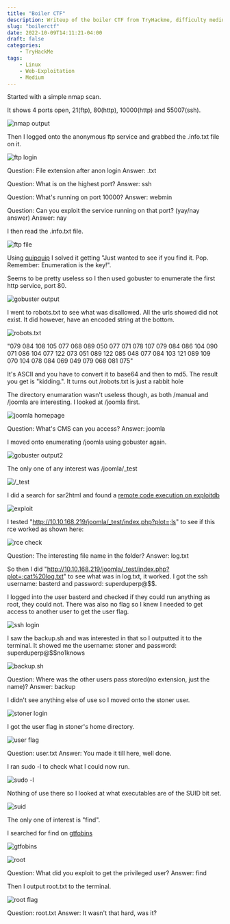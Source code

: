 ```yaml
---
title: "Boiler CTF"
description: Writeup of the boiler CTF from TryHackme, difficulty medium.
slug: "boilerctf"
date: 2022-10-09T14:11:21-04:00
draft: false
categories:
    - TryHackMe
tags:
    - Linux
    - Web-Exploitation
    - Medium
---
```


Started with a simple nmap scan.

It shows 4 ports open, 21(ftp), 80(http), 10000(http) and 55007(ssh).

![nmap output](/img/boilerctf/nmapscan.png)

Then I logged onto the anonymous ftp service and grabbed the .info.txt file on it.

![ftp login](/img/boilerctf/ftplogin.png)

Question: File extension after anon login Answer: .txt

Question: What is on the highest port? Answer: ssh

Question: What's running on port 10000? Answer: webmin

Question: Can you exploit the service running on that port? (yay/nay answer) Answer: nay

I then read the .info.txt file.

![ftp file](/img/boilerctf/ftpfile.png)

Using [quipquip](https://quipqiup.com/) I solved it getting "Just wanted to see if you find it. Pop. Remember: Enumeration is the key!".

Seems to be pretty useless so I then used gobuster to enumerate the first http service, port 80.

![gobuster output](/img/boilerctf/gobuster.png)

I went to robots.txt to see what was disallowed. All the urls showed did not exist. It did however, have an encoded string at the bottom.

![robots.txt](/img/boilerctf/robots.png)

"079 084 108 105 077 068 089 050 077 071 078 107 079 084 086 104 090 071 086 104 077 122 073 051 089 122 085 048 077 084 103 121 089 109 070 104 078 084 069 049 079 068 081 075"

It's ASCII and you have to convert it to base64 and then to md5. The result you get is "kidding.". It turns out /robots.txt is just a rabbit hole

The directory enumaration wasn't useless though, as both /manual and /joomla are interesting. I looked at /joomla first.

![joomla homepage](/img/boilerctf/joomlacms.png)

Question: What's CMS can you access? Answer: joomla

I moved onto enumerating /joomla using gobuster again.

![gobuster output2](/img/boilerctf/gobuster2.png)

The only one of any interest was /joomla/_test

![/_test](/img/boilerctf/_test.png)

I did a search for sar2html and found a [remote code execution on exploitdb](https://www.exploit-db.com/exploits/47204)

![exploit](/img/boilerctf/exploit.png)

I tested "http://10.10.168.219/joomla/_test/index.php?plot=;ls" to see if this rce worked as shown here:

![rce check](/img/boilerctf/rcecheck.png)

Question: The interesting file name in the folder? Answer: log.txt

So then I did "http://10.10.168.219/joomla/_test/index.php?plot=;cat%20log.txt" to see what was in log.txt, it worked. I got the ssh username: basterd and password: superduperp@$$.

I logged into the user basterd and checked if they could run anything as root, they could not. There was also no flag so I knew I needed to get access to another user to get the user flag.

![ssh login](/img/boilerctf/sshlogin.png)

I saw the backup.sh and was interested in that so I outputted it to the terminal. It showed me the username: stoner and password: superduperp@$$no1knows

![backup.sh](/img/boilerctf/backup.png)

Question: Where was the other users pass stored(no extension, just the name)? Answer: backup

I didn't see anything else of use so I moved onto the stoner user.

![stoner login](/img/boilerctf/stonerlogin.png)

I got the user flag in stoner's home directory.

![user flag](/img/boilerctf/userflag.png)

Question: user.txt Answer: You made it till here, well done.

I ran sudo -l to check what I could now run.

![sudo -l](/img/boilerctf/sudo-l.png)

Nothing of use there so I looked at what executables are of the SUID bit set.

![suid](/img/boilerctf/suid.png)

The only one of interest is "find".

I searched for find on [gtfobins](https://gtfobins.github.io/gtfobins/find/)

![gtfobins](/img/boilerctf/gtfobins.png)

![root](/img/boilerctf/root.png)

Question: What did you exploit to get the privileged user? Answer: find

Then I output root.txt to the terminal.

![root flag](/img/boilerctf/rootflag.png)

Question: root.txt Answer: It wasn't that hard, was it?


